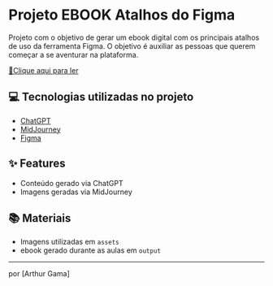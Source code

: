 
# Projeto EBOOK Atalhos do Figma

Projeto com o objetivo de gerar um ebook digital com os principais atalhos de uso da ferramenta Figma. O objetivo é auxiliar as pessoas que querem começar a se aventurar na plataforma.

<a href="https://github.com/ArthurGamaMelo/Ebook-Atalhos-Figma/blob/main/output/Ebook-Atalhos-Figma.pdf" title="View PDF now"> 📕Clique aqui para ler</a>

## 💻 Tecnologias utilizadas no projeto

- [ChatGPT](https://chat.openai.com/) 
- [MidJourney](https://www.midjourney.com/app/)
- [Figma](https://www.figma.com/)

## ✨ Features

- Conteúdo gerado via ChatGPT
- Imagens geradas via MidJourney

## 📚 Materiais

- Imagens utilizadas em `assets`
- ebook gerado durante as aulas em `output`

---
por [Arthur Gama]
